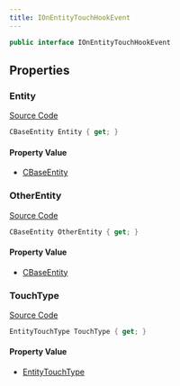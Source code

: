 ```yaml
---
title: IOnEntityTouchHookEvent
---
```


```csharp
public interface IOnEntityTouchHookEvent
```

## Properties

### Entity

[Source Code](https://github.com/swiftly-solution/swiftlys2/blob/main/managed/src/SwiftlyS2.Shared/Modules/Events/EventParams/IOnEntityTouchHookEvent.cs#L25)

```csharp
CBaseEntity Entity { get; }
```

#### Property Value

- [CBaseEntity](/docs/api/shared/schemadefinitions/cbaseentity)

### OtherEntity

[Source Code](https://github.com/swiftly-solution/swiftlys2/blob/main/managed/src/SwiftlyS2.Shared/Modules/Events/EventParams/IOnEntityTouchHookEvent.cs#L30)

```csharp
CBaseEntity OtherEntity { get; }
```

#### Property Value

- [CBaseEntity](/docs/api/shared/schemadefinitions/cbaseentity)

### TouchType

[Source Code](https://github.com/swiftly-solution/swiftlys2/blob/main/managed/src/SwiftlyS2.Shared/Modules/Events/EventParams/IOnEntityTouchHookEvent.cs#L35)

```csharp
EntityTouchType TouchType { get; }
```

#### Property Value

- [EntityTouchType](/docs/api/shared/schemadefinitions/entitytouchtype)

